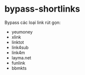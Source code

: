 # bypass-shortlinks
Bypass các loại link rút gọn:

- yeumoney
- xlink
- linktot
- link4sub
- link4m
- layma.net
- funlink
- bbmkts
